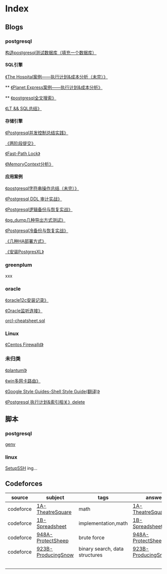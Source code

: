 # Index

## Blogs

### postgresql

[构造postgresql测试数据库（填充一个数据库）](src/pgsql-sql-testdatabase.md)

#### SQL引擎

[《The Hospital案例——执行计划&成本分析（未完）》](src/sql-exec-hospital.md)

** [《Planet Express案例——执行计划&成本分析》](src/sql-exec-planetexpress.md)

** [《postgresql全文搜索》](src/pgsql-sql-fulltextsearch.md)

[《LT && SQL总结》](src/sql-exec-leetcode.md)

#### 存储引擎

[《Postgresql并发控制总结实践》](src/pgsql-kp-concurrency.md)

[《两阶段提交》](src/pgsql-kp-twophase.md)

[《Fast-Path Lock》](src/pgsql-kp-fastpath.md)

[《MemoryContext分析》](src/pgsql-internal-memorycontext.md)

#### 应用案例

[《postgresql字符串操作总结（未完）》](src/pgsql-sql-string.md)

[《Postgresql DDL 审计实战》](src/pgsql-sql-ddlaudit.md)

[《Postgresql逻辑备份与恢复实战》](src/pgsql-fun-pgdumpbackup.md)

[《pg_dump几种导出方式测试》](src/pgsql-fun-pgdump.md)

[《Postgresql冷备份与恢复实战》](src/pgsql-fun-offlinebackup.md)

[《几种HA部署方式》](src/pgsql-fun-ha.md)

[《安装PostgresXL》](src/pgsql-deploy-xl.md)








### greenplum

xxx

### oracle

[《oracle12c安装记录》](src/orcl-deploy-12c.md)

[《Oracle监听连接》](src/orcl-fun-lsnrctl.md)

[orcl-cheatsheet.sql](src/orcl-cheatsheet.sql)

### Linux

[《Centos Firewalld》](src/linux-centos-firewalld.md)

### 未归类

[《plantuml》](src/utils-plantuml.md)

[《win多网卡路由》](src/utils-win-doalnetwordcardrounting.md)

[《Google Style Guides-Shell Style Guide(翻译)》](src/shell-style.md)



[《Postgresql 执行计划&索引相关》delete](src/pgsql-fun-explain.md)

## 脚本

### postgresql

[genv](scripts/genv)



### linux

[SetupSSH](scripts/SetupSSH)   ing...





## Codeforces

| source    | subject                                  | tags                           | answer                                   | note |
| --------- | ---------------------------------------- | ------------------------------ | ---------------------------------------- | ---- |
| codeforce | [1A-TheatreSquare](http://codeforces.com/problemset/problem/1/A) | math                           | [1A-TheatreSquare.cc](codeforces/1A-TheatreSquare.cc) |      |
| codeforce | [1B-Spreadsheet](http://codeforces.com/problemset/problem/1/B) | implementation,math            | [1B-Spreadsheet.cc](codeforces/1B-Spreadsheet.cc) |      |
| codeforce | [948A-ProtectSheep](http://codeforces.com/problemset/problem/948/A) | brute force                    | [948A-ProtectSheep.cc](codeforces/948A-ProtectSheep.cc) |      |
| codeforce | [923B-ProducingSnow](http://codeforces.com/problemset/problem/923/B) | binary search, data structures | [923B-ProducingSnow.cc](codeforces/923B-ProducingSnow.cc) |      |
|           |                                          |                                |                                          |      |
|           |                                          |                                |                                          |      |
|           |                                          |                                |                                          |      |
|           |                                          |                                |                                          |      |
|           |                                          |                                |                                          |      |
